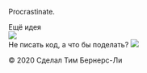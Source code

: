 <!DOCTYPE html>
<html lang="ru">
<head>
  <meta charset="UTF-8">
  <meta name="viewport" content="width=device-width, initial-scale=1.0">
  <meta http-equiv="X-UA-Compatible" content="ie=edge">
  <title>Procrastinate.</title>
  <link rel="stylesheet" href="style.css">
  <link rel="icon" type="image" href="https://code.s3.yandex.net/web-code/js-favicon.ico">

  <script>

    var user_name = "Nicolay";
    var user_email = "dino@ya.ru";
    
    amo_social_button.setMeta({

      bot_params: {
        username: user_name,
        useremail: user_email
}

});



  </script>
</head>
<body>

 <script>!function(a,m,o,c,r,m){a[o+c]=a[o+c]||{setMeta:function(p){this.params=(this.params||[]).concat([p])}},a[o+r]=a[o+r]||function(f){a[o+r].f=(a[o+r].f||[]).concat([f])},a[o+r]({id:"808093",hash:"7d0988ab1261dd79d05018f02092cca5",locale:"ru"})}(window,0,"amo_forms_","params","load");</script><script id="amoforms_script_808093" async="async" charset="utf-8" src="https://forms.amocrm.ru/forms/assets/js/amoforms.js?1626269966"></script>



 <div class="header">
    <p class="logo">Procrastinate.</p>
    <div class="button">Ещё идея</div>
  </div>

  <img class="image" src="https://code.s3.yandex.net/web-code/procrastinate/9.png">

  <div class="advice">
    <span>Не писать код, а</span>
    <span class="phrase">что бы поделать?</span>
    <img class="cursor" src="https://code.s3.yandex.net/web-code/cursor.gif">
  </div>

  <p class="footer">© 2020 Сделал Тим Бернерс-Ли</p>

  <script src="script.js"></script>


<script>!function(a,m,o,c,r,m){a[o+c]=a[o+c]||{setMeta:function(p){this.params=(this.params||[]).concat([p])}},a[o+r]=a[o+r]||function(f){a[o+r].f=(a[o+r].f||[]).concat([f])},a[o+r]({id:"808096",hash:"858d69579c3bf2724c4dc793fb8553b0",locale:"ru"})}(window,0,"amo_forms_","params","load");</script><script id="amoforms_script_808096" async="async" charset="utf-8" src="https://forms.amocrm.ru/forms/assets/js/amoforms.js?1626270037"></script>

<script>
 var user_name = "Nicolay";
    var user_email = "dino@ya.ru";
    
    amo_social_button.setMeta({

      bot_params: {
        username: user_name,
        useremail: user_email
  }
})
(function(a,m,o,c,r,m){a[m]={id:"52775",hash:"5e3e83206e944f580675e6b4cd5a6893ed1c562bf7dea68b1d13c73171c0c31e",locale:"ru",inline:false,setMeta:function(p){this.params=(this.params||[]).concat([p])}};a[o]=a[o]||function(){(a[o].q=a[o].q||[]).push(arguments)};var d=a.document,s=d.createElement('script');s.async=true;s.id=m+'_script';s.src='https://gso.amocrm.ru/js/button.js?1629741108';d.head&&d.head.appendChild(s)}(window,0,'amoSocialButton',0,0,'amo_social_button'));</script>
</body>
</html>





